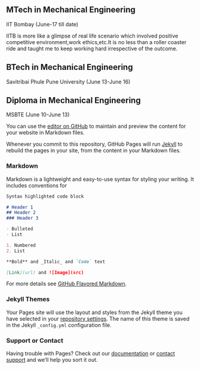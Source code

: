 ## MTech in Mechanical Engineering
IIT Bombay (June-17 till date)

IITB is more like a glimpse of real life scenario which involved positive competitive environment,work ethics,etc.It is no less than a roller coaster ride and taught me to keep working hard irrespective of the outcome.


## BTech in Mechanical Engineering
 Savitribai Phule Pune University (June 13-June 16)

## Diploma in Mechanical Engineering
MSBTE (June 10-June 13)



You can use the [editor on GitHub](https://github.com/sudhir5595/sudhir/edit/master/README.md) to maintain and preview the content for your website in Markdown files.

Whenever you commit to this repository, GitHub Pages will run [Jekyll](https://jekyllrb.com/) to rebuild the pages in your site, from the content in your Markdown files.

### Markdown

Markdown is a lightweight and easy-to-use syntax for styling your writing. It includes conventions for

```markdown
Syntax highlighted code block

# Header 1
## Header 2
### Header 3

- Bulleted
- List

1. Numbered
2. List

**Bold** and _Italic_ and `Code` text

[Link](url) and ![Image](src)
```

For more details see [GitHub Flavored Markdown](https://guides.github.com/features/mastering-markdown/).

### Jekyll Themes

Your Pages site will use the layout and styles from the Jekyll theme you have selected in your [repository settings](https://github.com/sudhir5595/sudhir/settings). The name of this theme is saved in the Jekyll `_config.yml` configuration file.

### Support or Contact

Having trouble with Pages? Check out our [documentation](https://help.github.com/categories/github-pages-basics/) or [contact support](https://github.com/contact) and we’ll help you sort it out.
